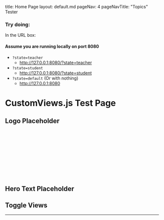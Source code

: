 <frontmatter>
  title: Home Page
  layout: default.md
  pageNav: 4
  pageNavTitle: "Topics"
</frontmatter>

<br>

<div class="bg-primary text-white px-2 py-5 mb-4">
  Tester 
  
</div>

### Try doing: 

In the URL box: 

#### Assume you are running locally on port 8080

* `?state=teacher`
  * http://127.0.0.1:8080/?state=teacher
* `?state=student`
  * http://127.0.0.1:8080/?state=student
* `?state=default` (Or with nothing)
  * http://127.0.0.1:8080


# CustomViews.js Test Page

<!-- Placeholders -->
<div>
  <h2>Logo Placeholder</h2>
  <div data-customviews-placeholder="logo" style="width:150px; height:150px;"></div>
</div>

<div>
  <h2>Hero Text Placeholder</h2>
  <div data-customviews-placeholder="heroText"></div>
</div>

<!-- Toggles -->
<div>
  <h2>Toggle Views</h2>
  
  <!-- Beginner toggle -->
  <div data-customviews-toggle="beginner" data-customviews-id="intro"></div>

  <!-- Intermediate toggle -->
  <div data-customviews-toggle="intermediate" data-customviews-id="diagram"></div>

  <!-- Advanced toggle -->
  <div data-customviews-toggle="advanced" data-customviews-id="details"></div>
</div>

<hr>
